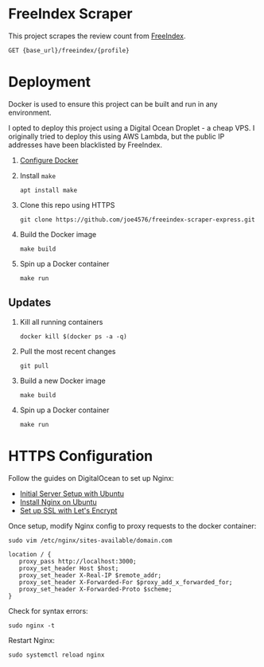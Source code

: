 # FreeIndex Scraper

This project scrapes the review count from [FreeIndex](https://www.freeindex.co.uk/).

```
GET {base_url}/freeindex/{profile}
```

# Deployment

Docker is used to ensure this project can be built and run in any environment.

I opted to deploy this project using a Digital Ocean Droplet - a cheap VPS. I originally tried to deploy this using AWS Lambda, but the public IP addresses have been blacklisted by FreeIndex.

1. [Configure Docker](https://www.digitalocean.com/community/tutorials/how-to-install-and-use-docker-on-ubuntu-22-04)

2. Install `make`

   ```
   apt install make
   ```

3. Clone this repo using HTTPS

   ```
   git clone https://github.com/joe4576/freeindex-scraper-express.git
   ```

4. Build the Docker image

   ```
   make build
   ```

5. Spin up a Docker container
   ```
   make run
   ```

## Updates

1. Kill all running containers

   ```
   docker kill $(docker ps -a -q)
   ```

2. Pull the most recent changes

   ```
   git pull
   ```

3. Build a new Docker image

   ```
   make build
   ```

4. Spin up a Docker container
   ```
   make run
   ```

# HTTPS Configuration

Follow the guides on DigitalOcean to set up Nginx:

- [Initial Server Setup with Ubuntu](https://www.digitalocean.com/community/tutorials/initial-server-setup-with-ubuntu)
- [Install Nginx on Ubuntu](https://www.digitalocean.com/community/tutorials/how-to-install-nginx-on-ubuntu-22-04)
- [Set up SSL with Let's Encrypt](https://www.digitalocean.com/community/tutorials/how-to-secure-nginx-with-let-s-encrypt-on-ubuntu-22-04)

Once setup, modify Nginx config to proxy requests to the docker container:

```
sudo vim /etc/nginx/sites-available/domain.com
```

```
location / {
   proxy_pass http://localhost:3000;
   proxy_set_header Host $host;
   proxy_set_header X-Real-IP $remote_addr;
   proxy_set_header X-Forwarded-For $proxy_add_x_forwarded_for;
   proxy_set_header X-Forwarded-Proto $scheme;
}
```

Check for syntax errors:

```
sudo nginx -t
```

Restart Nginx:

```
sudo systemctl reload nginx
```

